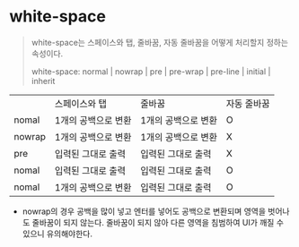 # white-space

> white-space는 스페이스와 탭, 줄바꿈, 자동 줄바꿈을 어떻게 처리할지 정하는 속성이다.
>
> white-space: normal | nowrap | pre | pre-wrap | pre-line | initial | inherit


<table>
    <tr>
        <td></td>
        <td>스페이스와 탭</td>
        <td>줄바꿈</td>
        <td>자동 줄바꿈</td>
    </tr>
    <tr>
        <td>nomal</td>
        <td>1개의 공백으로 변환</td>
        <td>1개의 공백으로 변환</td>
        <td>O</td>
    </tr>
    <tr>
        <td>nowrap</td>
        <td>1개의 공백으로 변환</td>
        <td>1개의 공백으로 변환</td>
        <td>X</td>
    </tr>
    <tr>
        <td>pre</td>
        <td>입력된 그대로 출력</td>
        <td>입력된 그대로 출력</td>
        <td>X</td>
    </tr>
    <tr>
        <td>nomal</td>
        <td>입력된 그대로 출력</td>
        <td>입력된 그대로 출력</td>
        <td>O</td>
    </tr>
    <tr>
        <td>nomal</td>
        <td>1개의 공백으로 변환</td>
        <td>입력된 그대로 출력</td>
        <td>O</td>
    </tr>
</table>

- nowrap의 경우 공백을 많이 넣고 엔터를 넣어도 공백으로 변환되며 영역을 벗어나도 줄바꿈이 되지 않는다. 줄바꿈이 되지 않아 다른 영역을 침범하여 UI가 깨질 수 있으니 유의해야한다.


